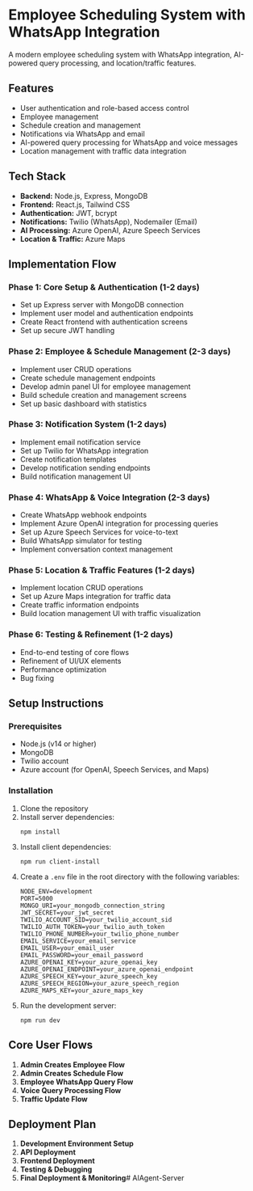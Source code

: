 # Employee Scheduling System with WhatsApp Integration

A modern employee scheduling system with WhatsApp integration, AI-powered query processing, and location/traffic features.

## Features

- User authentication and role-based access control
- Employee management
- Schedule creation and management
- Notifications via WhatsApp and email
- AI-powered query processing for WhatsApp and voice messages
- Location management with traffic data integration

## Tech Stack

- **Backend:** Node.js, Express, MongoDB
- **Frontend:** React.js, Tailwind CSS
- **Authentication:** JWT, bcrypt
- **Notifications:** Twilio (WhatsApp), Nodemailer (Email)
- **AI Processing:** Azure OpenAI, Azure Speech Services
- **Location & Traffic:** Azure Maps

## Implementation Flow

### Phase 1: Core Setup & Authentication (1-2 days)
- Set up Express server with MongoDB connection
- Implement user model and authentication endpoints
- Create React frontend with authentication screens
- Set up secure JWT handling

### Phase 2: Employee & Schedule Management (2-3 days)
- Implement user CRUD operations
- Create schedule management endpoints
- Develop admin panel UI for employee management
- Build schedule creation and management screens
- Set up basic dashboard with statistics

### Phase 3: Notification System (1-2 days)
- Implement email notification service
- Set up Twilio for WhatsApp integration
- Create notification templates
- Develop notification sending endpoints
- Build notification management UI

### Phase 4: WhatsApp & Voice Integration (2-3 days)
- Create WhatsApp webhook endpoints
- Implement Azure OpenAI integration for processing queries
- Set up Azure Speech Services for voice-to-text
- Build WhatsApp simulator for testing
- Implement conversation context management

### Phase 5: Location & Traffic Features (1-2 days)
- Implement location CRUD operations
- Set up Azure Maps integration for traffic data
- Create traffic information endpoints
- Build location management UI with traffic visualization

### Phase 6: Testing & Refinement (1-2 days)
- End-to-end testing of core flows
- Refinement of UI/UX elements
- Performance optimization
- Bug fixing

## Setup Instructions

### Prerequisites
- Node.js (v14 or higher)
- MongoDB
- Twilio account
- Azure account (for OpenAI, Speech Services, and Maps)

### Installation

1. Clone the repository
2. Install server dependencies:
   ```
   npm install
   ```
3. Install client dependencies:
   ```
   npm run client-install
   ```
4. Create a `.env` file in the root directory with the following variables:
   ```
   NODE_ENV=development
   PORT=5000
   MONGO_URI=your_mongodb_connection_string
   JWT_SECRET=your_jwt_secret
   TWILIO_ACCOUNT_SID=your_twilio_account_sid
   TWILIO_AUTH_TOKEN=your_twilio_auth_token
   TWILIO_PHONE_NUMBER=your_twilio_phone_number
   EMAIL_SERVICE=your_email_service
   EMAIL_USER=your_email_user
   EMAIL_PASSWORD=your_email_password
   AZURE_OPENAI_KEY=your_azure_openai_key
   AZURE_OPENAI_ENDPOINT=your_azure_openai_endpoint
   AZURE_SPEECH_KEY=your_azure_speech_key
   AZURE_SPEECH_REGION=your_azure_speech_region
   AZURE_MAPS_KEY=your_azure_maps_key
   ```
5. Run the development server:
   ```
   npm run dev
   ```

## Core User Flows

1. **Admin Creates Employee Flow**
2. **Admin Creates Schedule Flow**
3. **Employee WhatsApp Query Flow**
4. **Voice Query Processing Flow**
5. **Traffic Update Flow**

## Deployment Plan

1. **Development Environment Setup**
2. **API Deployment**
3. **Frontend Deployment**
4. **Testing & Debugging**
5. **Final Deployment & Monitoring**# AIAgent-Server
